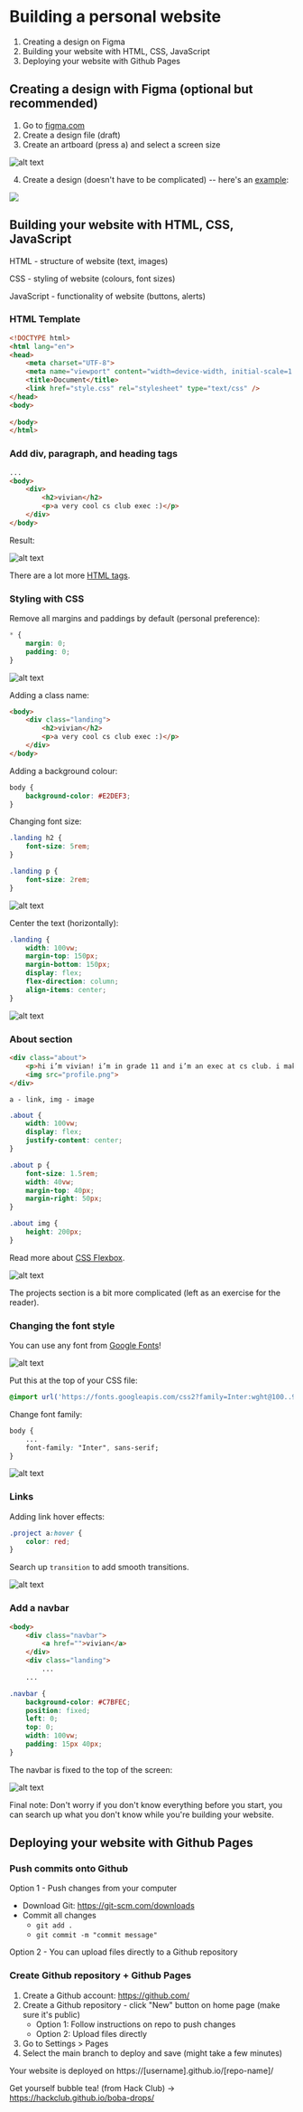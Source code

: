 # Building a personal website

1. Creating a design on Figma
2. Building your website with HTML, CSS, JavaScript
3. Deploying your website with Github Pages

## Creating a design with Figma (optional but recommended)

1. Go to [figma.com](https://www.figma.com/)
2. Create a design file (draft)
3. Create an artboard (press a) and select a screen size

![alt text](image.png)

4. Create a design (doesn't have to be complicated) -- here's an [example](https://www.figma.com/file/zboCFwgFABvzwHoXO5PBTG/Personal-Website-(CS-Club)?type=design&node-id=0-1&mode=design&t=9tVi74qfXeGCzjfV-0):

![](figma.png)

## Building your website with HTML, CSS, JavaScript

HTML - structure of website (text, images)

CSS - styling of website (colours, font sizes)

JavaScript - functionality of website (buttons, alerts)

### HTML Template

```html
<!DOCTYPE html>
<html lang="en">
<head>
    <meta charset="UTF-8">
    <meta name="viewport" content="width=device-width, initial-scale=1.0">
    <title>Document</title>
    <link href="style.css" rel="stylesheet" type="text/css" />
</head>
<body>
    
</body>
</html>
```

### Add div, paragraph, and heading tags

```html
...
<body>
    <div>
        <h2>vivian</h2>
        <p>a very cool cs club exec :)</p>
    </div>
</body>
```

Result:

![alt text](image-2.png)

There are a lot more [HTML tags](https://www.w3schools.com/tags/).

### Styling with CSS

Remove all margins and paddings by default (personal preference):
```css
* {
    margin: 0;
    padding: 0;
}
```

![alt text](image-1.png)

Adding a class name:

```html
<body>
    <div class="landing">
        <h2>vivian</h2>
        <p>a very cool cs club exec :)</p>
    </div>
</body>
```

Adding a background colour:
```css
body {
    background-color: #E2DEF3;
}
```

Changing font size:
```css
.landing h2 {
    font-size: 5rem;
}

.landing p {
    font-size: 2rem;
}
```

![alt text](image-3.png)

Center the text (horizontally):
```css
.landing {
    width: 100vw;
    margin-top: 150px;
    margin-bottom: 150px;
    display: flex;
    flex-direction: column;
    align-items: center;
}
```

![alt text](image-4.png)

### About section

```html
<div class="about">
    <p>hi i’m vivian! i’m in grade 11 and i’m an exec at cs club. i make all the cool posts that you see on our <a href="https://www.instagram.com/wci_computer_science">instagram</a>! btw all of this is written by ching lam</p>
    <img src="profile.png">
</div>
```

`a - link, img - image`

```css
.about {
    width: 100vw;
    display: flex;
    justify-content: center;
}

.about p {
    font-size: 1.5rem;
    width: 40vw;
    margin-top: 40px;
    margin-right: 50px;
}

.about img {
    height: 200px;
}
```

Read more about [CSS Flexbox](https://css-tricks.com/snippets/css/a-guide-to-flexbox/).

![alt text](image-5.png)

The projects section is a bit more complicated (left as an exercise for the reader).

### Changing the font style

You can use any font from [Google Fonts](https://fonts.google.com/)!

![alt text](image-6.png)

Put this at the top of your CSS file:

```css
@import url('https://fonts.googleapis.com/css2?family=Inter:wght@100..900&display=swap');
```

Change font family:
```css
body {
    ...
    font-family: "Inter", sans-serif;
}
```

![alt text](image-7.png)

### Links

Adding link hover effects:

```css
.project a:hover {
    color: red;
}
```

Search up `transition` to add smooth transitions.

![alt text](image-8.png)

### Add a navbar

```html
<body>
    <div class="navbar">
        <a href="">vivian</a>
    </div>
    <div class="landing">
        ...
    ...
```

```css
.navbar {
    background-color: #C7BFEC;
    position: fixed;
    left: 0;
    top: 0;
    width: 100vw;
    padding: 15px 40px;
}
```

The navbar is fixed to the top of the screen:

![alt text](image-9.png)

Final note: Don't worry if you don't know everything before you start, you can search up what you don't know while you're building your website.

## Deploying your website with Github Pages

### Push commits onto Github

Option 1 - Push changes from your computer

   - Download Git: https://git-scm.com/downloads
   - Commit all changes 
     - `git add .`
     - `git commit -m "commit message"`

Option 2 - You can upload files directly to a Github repository

### Create Github repository + Github Pages

1. Create a Github account: https://github.com/
2. Create a Github repository - click "New" button on home page (make sure it's public)
   - Option 1: Follow instructions on repo to push changes
   - Option 2: Upload files directly
3. Go to Settings > Pages
4. Select the main branch to deploy and save (might take a few minutes)

Your website is deployed on https://[username].github.io/[repo-name]/

Get yourself bubble tea! (from Hack Club) -> 
https://hackclub.github.io/boba-drops/